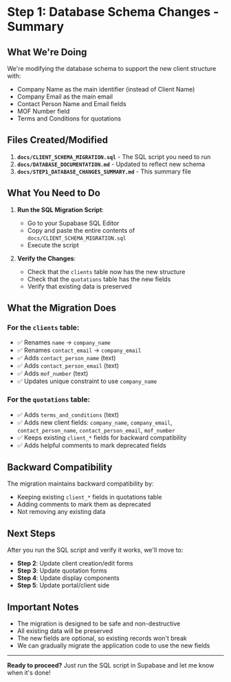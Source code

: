 # Step 1: Database Schema Changes - Summary

## What We're Doing

We're modifying the database schema to support the new client structure with:

- Company Name as the main identifier (instead of Client Name)
- Company Email as the main email
- Contact Person Name and Email fields
- MOF Number field
- Terms and Conditions for quotations

## Files Created/Modified

1. **`docs/CLIENT_SCHEMA_MIGRATION.sql`** - The SQL script you need to run
2. **`docs/DATABASE_DOCUMENTATION.md`** - Updated to reflect new schema
3. **`docs/STEP1_DATABASE_CHANGES_SUMMARY.md`** - This summary file

## What You Need to Do

1. **Run the SQL Migration Script**:

   - Go to your Supabase SQL Editor
   - Copy and paste the entire contents of `docs/CLIENT_SCHEMA_MIGRATION.sql`
   - Execute the script

2. **Verify the Changes**:
   - Check that the `clients` table now has the new structure
   - Check that the `quotations` table has the new fields
   - Verify that existing data is preserved

## What the Migration Does

### For the `clients` table:

- ✅ Renames `name` → `company_name`
- ✅ Renames `contact_email` → `company_email`
- ✅ Adds `contact_person_name` (text)
- ✅ Adds `contact_person_email` (text)
- ✅ Adds `mof_number` (text)
- ✅ Updates unique constraint to use `company_name`

### For the `quotations` table:

- ✅ Adds `terms_and_conditions` (text)
- ✅ Adds new client fields: `company_name`, `company_email`, `contact_person_name`, `contact_person_email`, `mof_number`
- ✅ Keeps existing `client_*` fields for backward compatibility
- ✅ Adds helpful comments to mark deprecated fields

## Backward Compatibility

The migration maintains backward compatibility by:

- Keeping existing `client_*` fields in quotations table
- Adding comments to mark them as deprecated
- Not removing any existing data

## Next Steps

After you run the SQL script and verify it works, we'll move to:

- **Step 2**: Update client creation/edit forms
- **Step 3**: Update quotation forms
- **Step 4**: Update display components
- **Step 5**: Update portal/client side

## Important Notes

- The migration is designed to be safe and non-destructive
- All existing data will be preserved
- The new fields are optional, so existing records won't break
- We can gradually migrate the application code to use the new fields

---

**Ready to proceed?** Just run the SQL script in Supabase and let me know when it's done!
